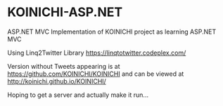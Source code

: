 # KOINICHI-ASP.NET

ASP.NET MVC Implementation of KOINICHI project as learning ASP.NET MVC

Using Linq2Twitter Library https://linqtotwitter.codeplex.com/

Version without Tweets appearing is at https://github.com/KOINICHI/KOINICHI
and can be viewed at http://koinichi.github.io/KOINICHI/

Hoping to get a server and actually make it run...


